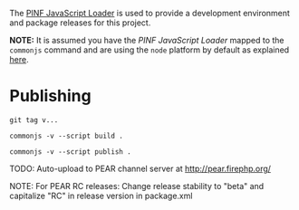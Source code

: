 
The [PINF JavaScript Loader](https://github.com/pinf/loader-js) is used to provide a development environment and package releases for this project.

**NOTE:** It is assumed you have the _PINF JavaScript Loader_ mapped to the `commonjs` command and are using the `node` platform by default as explained [here](https://github.com/pinf/loader-js/blob/master/docs/Setup.md).


Publishing
==========

    git tag v...
    
    commonjs -v --script build .
    
    commonjs -v --script publish .


TODO: Auto-upload to PEAR channel server at http://pear.firephp.org/

NOTE: For PEAR RC releases: Change release stability to "beta" and capitalize "RC" in release version in package.xml
